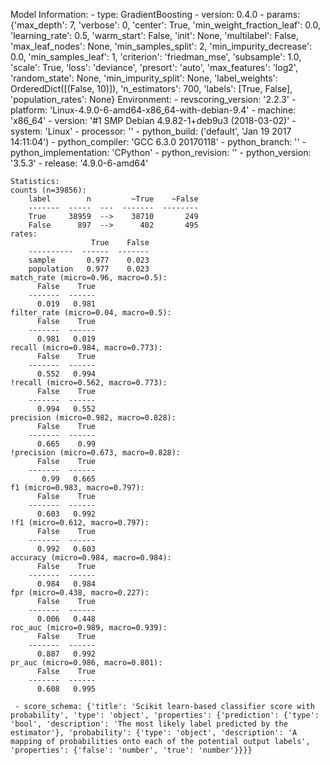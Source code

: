 Model Information:
	 - type: GradientBoosting
	 - version: 0.4.0
	 - params: {'max_depth': 7, 'verbose': 0, 'center': True, 'min_weight_fraction_leaf': 0.0, 'learning_rate': 0.5, 'warm_start': False, 'init': None, 'multilabel': False, 'max_leaf_nodes': None, 'min_samples_split': 2, 'min_impurity_decrease': 0.0, 'min_samples_leaf': 1, 'criterion': 'friedman_mse', 'subsample': 1.0, 'scale': True, 'loss': 'deviance', 'presort': 'auto', 'max_features': 'log2', 'random_state': None, 'min_impurity_split': None, 'label_weights': OrderedDict([(False, 10)]), 'n_estimators': 700, 'labels': [True, False], 'population_rates': None}
	Environment:
	 - revscoring_version: '2.2.3'
	 - platform: 'Linux-4.9.0-6-amd64-x86_64-with-debian-9.4'
	 - machine: 'x86_64'
	 - version: '#1 SMP Debian 4.9.82-1+deb9u3 (2018-03-02)'
	 - system: 'Linux'
	 - processor: ''
	 - python_build: ('default', 'Jan 19 2017 14:11:04')
	 - python_compiler: 'GCC 6.3.0 20170118'
	 - python_branch: ''
	 - python_implementation: 'CPython'
	 - python_revision: ''
	 - python_version: '3.5.3'
	 - release: '4.9.0-6-amd64'
	
	Statistics:
	counts (n=39856):
		label        n         ~True    ~False
		-------  -----  ---  -------  --------
		True     38959  -->    38710       249
		False      897  -->      402       495
	rates:
		              True    False
		----------  ------  -------
		sample       0.977    0.023
		population   0.977    0.023
	match_rate (micro=0.96, macro=0.5):
		  False    True
		-------  ------
		  0.019   0.981
	filter_rate (micro=0.04, macro=0.5):
		  False    True
		-------  ------
		  0.981   0.019
	recall (micro=0.984, macro=0.773):
		  False    True
		-------  ------
		  0.552   0.994
	!recall (micro=0.562, macro=0.773):
		  False    True
		-------  ------
		  0.994   0.552
	precision (micro=0.982, macro=0.828):
		  False    True
		-------  ------
		  0.665    0.99
	!precision (micro=0.673, macro=0.828):
		  False    True
		-------  ------
		   0.99   0.665
	f1 (micro=0.983, macro=0.797):
		  False    True
		-------  ------
		  0.603   0.992
	!f1 (micro=0.612, macro=0.797):
		  False    True
		-------  ------
		  0.992   0.603
	accuracy (micro=0.984, macro=0.984):
		  False    True
		-------  ------
		  0.984   0.984
	fpr (micro=0.438, macro=0.227):
		  False    True
		-------  ------
		  0.006   0.448
	roc_auc (micro=0.989, macro=0.939):
		  False    True
		-------  ------
		  0.887   0.992
	pr_auc (micro=0.986, macro=0.801):
		  False    True
		-------  ------
		  0.608   0.995
	
	 - score_schema: {'title': 'Scikit learn-based classifier score with probability', 'type': 'object', 'properties': {'prediction': {'type': 'bool', 'description': 'The most likely label predicted by the estimator'}, 'probability': {'type': 'object', 'description': 'A mapping of probabilities onto each of the potential output labels', 'properties': {'false': 'number', 'true': 'number'}}}}

